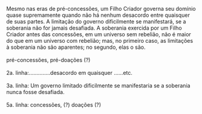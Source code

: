 ﻿Mesmo nas eras de pré-concessões, um Filho Criador governa seu domínio quase supremamente quando não há nenhum desacordo entre quaisquer de suas partes. A limitação do governo dificilmente se manifestará, se a soberania não for jamais desafiada. A soberania exercida por um Filho Criador antes das concessões, em um universo sem rebelião, não é maior do que em um universo com rebelião; mas, no primeiro caso, as limitações à soberania não são aparentes; no segundo, elas o são.<BR><BR>pré-concessões, pré-doações (?)<BR><BR>2a. linha:..............desacordo em quaisquer ......etc.<BR><BR>3a. linha: Um governo limitado dificilmente se manifestaria se a soberania nunca fosse desafiada.<BR><BR>5a. linha: concessões, (?) doações (?)